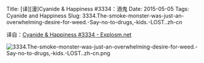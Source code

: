 Title: [译][漫]Cyanide & Happiness #3334：酒鬼
Date: 2015-05-05
Tags: Cyanide and Happiness
Slug: 3334.The-smoke-monster-was-just-an-overwhelming-desire-for-weed.-Say-no-to-drugs,-kids.-LOST..zh-cn

译自：[Cyanide & Happiness #3334 - Explosm.net](http://explosm.net/comics/3334/)


![3334.The-smoke-monster-was-just-an-overwhelming-desire-for-weed.-Say-no-to-drugs,-kids.-LOST..zh-cn.png](/static/images/comics/3334.The-smoke-monster-was-just-an-overwhelming-desire-for-weed.-Say-no-to-drugs,-kids.-LOST..zh-cn.png)
